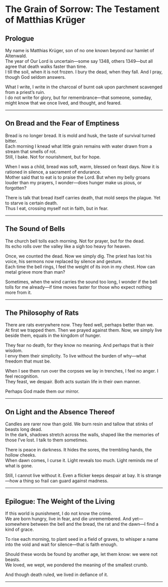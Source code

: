 # The Grain of Sorrow: The Testament of Matthias Krüger

## Prologue

My name is Matthias Krüger, son of no one known beyond our hamlet of Altenwald.  
The year of Our Lord is uncertain—some say 1348, others 1349—but all agree that death walks faster than time.  
I till the soil, when it is not frozen. I bury the dead, when they fall. And I pray, though God seldom answers.

What I write, I write in the charcoal of burnt oak upon parchment scavenged from a priest’s ruin.  
I do not write for glory, but for remembrance—that someone, someday, might know that we once lived, and thought, and feared.

---

## On Bread and the Fear of Emptiness

Bread is no longer bread. It is mold and husk, the taste of survival turned bitter.  
Each morning I knead what little grain remains with water drawn from a stream that smells of rot.  
Still, I bake. Not for nourishment, but for hope.

When I was a child, bread was soft, warm, blessed on feast days. Now it is rationed in silence, a sacrament of endurance.  
Mother said that to eat is to praise the Lord. But when my belly groans louder than my prayers, I wonder—does hunger make us pious, or forgotten?

There is talk that bread itself carries death, that mold seeps the plague. Yet to starve is certain death.  
Thus I eat, crossing myself not in faith, but in fear.

---

## The Sound of Bells

The church bell tolls each morning. Not for prayer, but for the dead.  
Its echo rolls over the valley like a sigh too heavy for heaven.

Once, we counted the dead. Now we simply dig. The priest has lost his voice, his sermons now replaced by silence and gesture.  
Each time the bell rings, I feel the weight of its iron in my chest. How can metal grieve more than man?

Sometimes, when the wind carries the sound too long, I wonder if the bell tolls for me already—if time moves faster for those who expect nothing more from it.

---

## The Philosophy of Rats

There are rats everywhere now. They feed well, perhaps better than we.  
At first we trapped them. Then we prayed against them. Now, we simply live beside them, equals in the kingdom of hunger.

They fear no death, for they know no meaning. And perhaps that is their wisdom.  
I envy them their simplicity. To live without the burden of why—what freedom that must be.

When I see them run over the corpses we lay in trenches, I feel no anger. I feel recognition.  
They feast, we despair. Both acts sustain life in their own manner.

Perhaps God made them our mirror.

---

## On Light and the Absence Thereof

Candles are rarer now than gold. We burn resin and tallow that stinks of beasts long dead.  
In the dark, shadows stretch across the walls, shaped like the memories of those I’ve lost. I talk to them sometimes.

There is peace in darkness. It hides the sores, the trembling hands, the hollow cheeks.  
When dawn comes, I curse it. Light reveals too much. Light reminds me of what is gone.

Still, I cannot live without it. Even a flicker keeps despair at bay. It is strange—how a thing so frail can guard against madness.

---

## Epilogue: The Weight of the Living

If this world is punishment, I do not know the crime.  
We are born hungry, live in fear, and die unremembered. And yet—somewhere between the bell and the bread, the rat and the dawn—I find a kind of grace.

To rise each morning, to plant seed in a field of graves, to whisper a name into the void and wait for silence—that is faith enough.

Should these words be found by another age, let them know: we were not beasts.  
We loved, we wept, we pondered the meaning of the smallest crumb.

And though death ruled, we lived in defiance of it.

---
